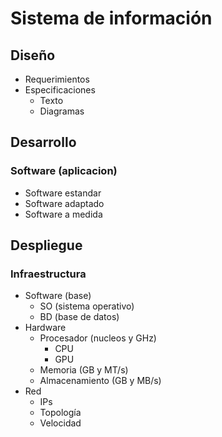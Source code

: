 # Sistema de información

## Diseño
- Requerimientos
- Especificaciones 
  - Texto
  - Diagramas

## Desarrollo

### Software (aplicacion)

- Software estandar
- Software adaptado
- Software a medida

## Despliegue

### Infraestructura

- Software (base)
  - SO (sistema operativo)
  - BD (base de datos)
- Hardware
  - Procesador 
    (nucleos y GHz)
    - CPU
    - GPU
  - Memoria (GB y MT/s)
  - Almacenamiento (GB y MB/s)
- Red
  - IPs
  - Topología
  - Velocidad
